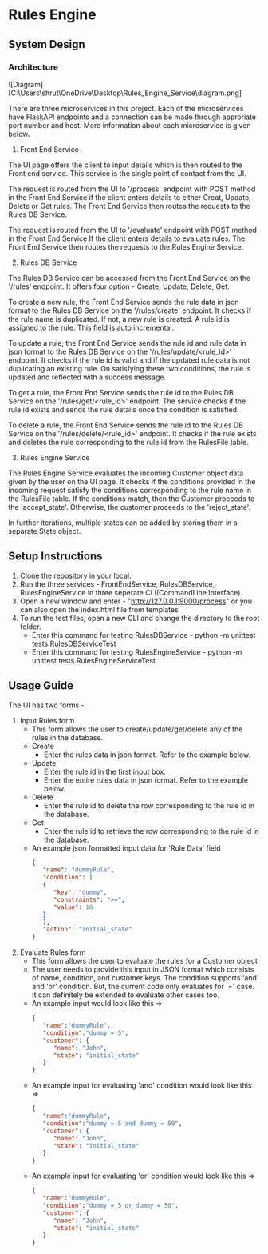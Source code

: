 # Rules Engine

## System Design

### Architecture

![Diagram][C:\Users\shrut\OneDrive\Desktop\Rules_Engine_Service\diagram.png]

There are three microservices in this project. Each of the microservices have FlaskAPI endpoints and a connection can be made through approriate port number and host. More information about each microservice is given below.

1. Front End Service

The UI page offers the client to input details which is then routed to the Front end service. This service is the single point of contact from the UI.

The request is routed from the UI to '/process' endpoint with POST method in the Front End Service if the client enters details to either Creat, Update, Delete or Get rules. The Front End Service then routes the requests to the Rules DB Service.

The request is routed from the UI to '/evaluate' endpoint with POST method in the Front End Service If the client enters details to evaluate rules. The Front End Service then routes the requests to the Rules Engine Service.

2. Rules DB Service

The Rules DB Service can be accessed from the Front End Service on the '/rules' endpoint. It offers four option - Create, Update, Delete, Get.

To create a new rule, the Front End Service sends the rule data in json format to the Rules DB Service on the '/rules/create' endpoint. It checks if the rule name is duplicated. If not, a new rule is created. A rule id is assigned to the rule. This field is auto incremental.

To update a rule, the Front End Service sends the rule id and rule data in json format to the Rules DB Service on the '/rules/update/<rule_id>' endpoint. It checks if the rule id is valid and if the updated rule data is not duplicating an existing rule. On satisfying these two conditions, the rule is updated and reflected with a success message.

To get a rule, the Front End Service sends the rule id to the Rules DB Service on the '/rules/get/<rule_id>' endpoint. The service checks if the rule id exists and sends the rule details once the condition is satisfied.

To delete a rule, the Front End Service sends the rule id to the Rules DB Service on the '/rules/delete/<rule_id>' endpoint. It checks if the rule exists and deletes the rule corresponding to the rule id from the RulesFile table.

3. Rules Engine Service

The Rules Engine Service evaluates the incoming Customer object data given by the user on the UI page. It checks if the conditions provided in the incoming request satisfy the conditions corresponding to the rule name in the RulesFile table. If the conditions match, then the Customer proceeds to the 'accept_state'. Otherwise, the customer proceeds to the 'reject_state'.

In further iterations, multiple states can be added by storing them in a separate State object.

## Setup Instructions

1. Clone the repository in your local.
2. Run the three services - FrontEndService, RulesDBService, RulesEngineService in three seperate CLI(CommandLine Interface).
3. Open a new window and enter - "http://127.0.0.1:9000/process" or you can also open the index.html file from templates
4. To run the test files, open a new CLI and change the directory to the root folder.
   - Enter this command for testing RulesDBService - python -m unittest tests.RulesDBServiceTest
   - Enter this command for testing RulesEngineService - python -m unittest tests.RulesEngineServiceTest

## Usage Guide

The UI has two forms -

1. Input Rules form
   - This form allows the user to create/update/get/delete any of the rules in the database.
   - Create
      - Enter the rules data in json format. Refer to the example below.
   - Update
      - Enter the rule id in the first input box.
      - Enter the entire rules data in json format. Refer to the example below.
   - Delete
      - Enter the rule id to delete the row corresponding to the rule id in the database.
   - Get
      - Enter the rule id to retrieve the row corresponding to the rule id in the database.
   - An example json formatted input data for 'Rule Data' field
      ```json
      {
         "name": "dummyRule", 
         "condition": [
         {
            "key": "dummy",
            "constraints": ">=",
            "value": 10
         }
         ],
         "action": "initial_state"
      }

2. Evaluate Rules form
   - This form allows the user to evaluate the rules for a Customer object
   - The user needs to provide this input in JSON format which consists of name, condition, and customer keys. The condition supports 'and' and 'or' condition. But, the current code only evaluates for '=' case. It can definitely be extended to evaluate other cases too.
   - An example input would look like this =>
      ```json
      {
         "name":"dummyRule",
         "condition":"dummy = 5",
         "customer": {
            "name": "John", 
            "state": "initial_state"
         }
      }
   - An example input for evaluating 'and' condition would look like this =>
      ```json
      {
         "name":"dummyRule",
         "condition":"dummy = 5 and dummy = 50",
         "customer": {
            "name": "John", 
            "state": "initial_state"
         }
      }
   - An example input for evaluating 'or' condition would look like this =>
      ```json
      {
         "name":"dummyRule",
         "condition":"dummy = 5 or dummy = 50",
         "customer": {
            "name": "John", 
            "state": "initial_state"
         }
      }
